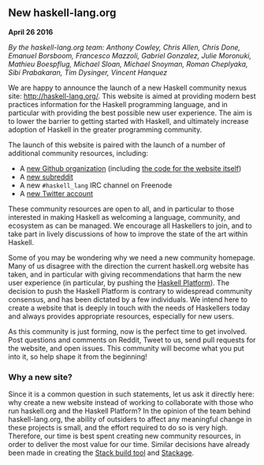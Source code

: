 ## New haskell-lang.org

**April 26 2016**

*By the haskell-lang.org team: Anthony Cowley, Chris Allen, Chris Done,
Emanuel Borsboom, Francesco Mazzoli, Gabriel Gonzalez, Julie Moronuki,
Mathieu Boespflug, Michael Sloan, Michael Snoyman, Roman Cheplyaka,
Sibi Prabakaran, Tim Dysinger, Vincent Hanquez*

We are happy to announce the launch of a new Haskell community nexus
site: http://haskell-lang.org/. This website is aimed at providing
modern best practices information for the Haskell programming
language, and in particular with providing the best possible new user
experience. The aim is to lower the barrier to getting started with
Haskell, and ultimately increase adoption of Haskell in the greater
programming community.

The launch of this website is paired with the launch of a number of
additional community resources, including:

* A [new Github organization](https://github.com/haskell-lang) (including [the code for the website itself](https://github.com/haskell-lang/haskell-lang))
* A [new subreddit](https://www.reddit.com/r/haskell_lang)
* A new `#haskell_lang` IRC channel on Freenode
* A [new Twitter account](https://twitter.com/haskell_lang)

These community resources are open to all, and in particular to those
interested in making Haskell as welcoming a language, community, and
ecosystem as can be managed. We encourage all Haskellers to join, and
to take part in lively discussions of how to improve the state of the
art within Haskell.

Some of you may be wondering why we need a new community
homepage. Many of us disagree with the direction the current
haskell.org website has taken, and in particular with giving
recommendations that harm the new user experience (in particular, by
pushing the
[Haskell Platform](https://mail.haskell.org/pipermail/haskell-community/2015-September/000014.html)). The
decision to push the Haskell Platform is contrary to widespread
community consensus, and has been dictated by a few individuals. We
intend here to create a website that is deeply in touch with the needs
of Haskellers today and always provides appropriate resources,
especially for new users.

As this community is just forming, now is the perfect time to get
involved. Post questions and comments on Reddit, Tweet to us, send
pull requests for the website, and open issues. This community will
become what you put into it, so help shape it from the beginning!

### Why a new site?

Since it is a common question in such statements, let us ask it
directly here: why create a new website instead of working to
collaborate with those who run haskell.org and the Haskell Platform?
In the opinion of the team behind haskell-lang.org, the ability of
outsiders to affect any meaningful change in these projects is small,
and the effort required to do so is very high. Therefore, our time is
best spent creating new community resources, in order to deliver the
most value for our time. Similar decisions have already been made in
creating the [Stack build tool](http://haskellstack.com/) and
[Stackage](https://www.stackage.org/).
